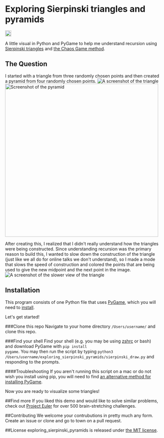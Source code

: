 # Exploring Sierpinski triangles and pyramids
<a href='http://www.recurse.com' title='Made with love at the Recurse Center'><img src='https://cloud.githubusercontent.com/assets/2883345/11325206/336ea5f4-9150-11e5-9e90-d86ad31993d8.png' height='20px'/></a>

A little visual in Python and PyGame to help me understand recursion using [Sierpinski triangles](https://en.wikipedia.org/wiki/Sierpinski_triangle) and [the Chaos Game method](https://en.wikipedia.org/wiki/Chaos_game).

## The Question
I started with a triangle from three randomly chosen points and then created a pyramid from four randomly chosen points.
![A screenshot of the triangle]() 
<img src="https://github.com/vzhz/exploring_sierpinski_pyramids/blob/master/example_pyramid.png" alt="Screenshot of the pyramid" width="500px" height="500px">

After creating this, I realized that I didn't really understand how the triangles were being constructed.  Since understanding recursion was the primary reason to build this, I wanted to slow down the construction of the triangle (just like we all do for online talks we don't understand), so I made a mode that slows the speed of construction and colored the points that are being used to give the new midpoint and the next point in the image.  
![A screenshot of the slower view of the triangle]()

## Installation
This program consists of one Python file that uses [PyGame](http://pygame.org/hifi.html), which you will need to [install](http://pygame.org/wiki/GettingStarted).

Let's get started!

###Clone this repo
Navigate to your home directory <code>/Users/*username*/</code> and clone this repo.

###Find your shell
Find your shell (e.g. you may be using [zshrc]() or bash) and download PyGame with <code>pip install pygame</code>.  You may then run the script by typing <code>python3 /Users/*username*/exploring_sierpinski_pyramids/sierpinski_draw.py</code> and responding to the prompts.

####Troubleshooting
If you aren't running this script on a mac or do not wish you install using pip, you will need to find [an alternative method for installing PyGame](http://pygame.org/wiki/GettingStarted).

Now you are ready to visualize some triangles!

##Find more
If you liked this demo and would like to solve similar problems, check out [Project Euler](https://projecteuler.net/) for over 500 brain-stretching challenges. 

##Contributing
We welcome your contrubutions in pretty much any form.  Create an issue or clone and go to town on a pull request.

##License
exploring_sierpinski_pyramids is released under [the MIT license](https://github.com/vzhz/friendly_terminal/blob/master/LICENSE.txt).

